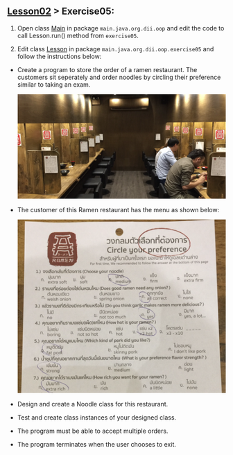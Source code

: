 ## [Lesson02](../readme.md) > Exercise05:

1. Open class [Main](../app/src/main/java/org/dii/oop/Main.java) in package `main.java.org.dii.oop` and edit the code to call Lesson.run() method from `exercise05`.

2. Edit class [Lesson](..//app/src/main/java/org/dii/oop/exercise05/Lesson.java) in package `main.java.org.dii.oop.exercise05` and follow the instructions below:

* Create a program to store the order of a ramen restaurant. 
The customers sit seperately and order  noodles by circling their preference similar to taking an exam.  

  ![ramen_sit.png](ramen_sit.png)

   

* The customer of this Ramen restaurant has the menu as shown below:

   ![ramen.png](ramen.png)

* Design and create a Noodle class for this restaurant.

* Test and create class instances of your designed class.
* The program must be able to accept multiple orders. 
* The program terminates when the user chooses to exit. 
     
